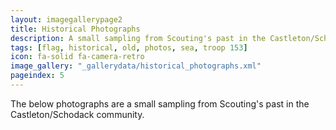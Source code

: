 ```yaml
---
layout: imagegallerypage2
title: Historical Photographs
description: A small sampling from Scouting's past in the Castleton/Schodack community.
tags: [flag, historical, old, photos, sea, troop 153]
icon: fa-solid fa-camera-retro
image_gallery: "_gallerydata/historical_photographs.xml"
pageindex: 5
---
```


The below photographs are a small sampling from Scouting's past in the Castleton/Schodack community.
